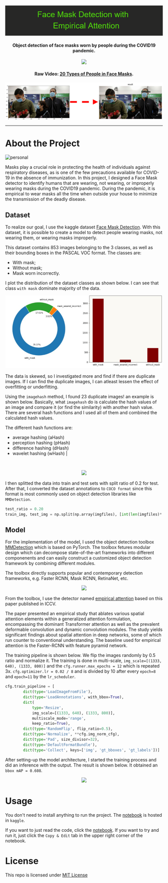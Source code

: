 <p align="center">
  <img 
    src="https://github.com/chandlerbing65nm/Face-Mask-Detection-with-Empirical-Attention/blob/main/Repo_Files/Face_Mask_Detection_with__n__Empirical_Attention.png?raw=true"
  >
</p>

<h4 align="center">Object detection of face masks worn by people during the COVID19 pandemic.</h4>

<p align="center">
  <img 
    src="https://github.com/chandlerbing65nm/Face-Mask-Detection-with-Empirical-Attention/blob/main/Demo/ezgif.com-gif-maker.gif?raw=true"
  >
</p>

<h4 align="center">Raw Video: <a href="https://youtu.be/8J9iFWhZdsY" target="_blank">20 Types of People in Face Masks</a>.</h4>

<p align="center">
  <img 
    src="https://github.com/chandlerbing65nm/Face-Mask-Detection-with-Empirical-Attention/blob/main/Demo/mapping.png?raw=true"
  >
</p>

---

# About the Project
![personal](https://img.shields.io/badge/project-chandlertimmdoloriel-red?style=for-the-badge&logo=appveyor)

Masks play a crucial role in protecting the health of individuals against respiratory diseases, as is one of the few precautions available for COVID-19 in the absence of immunization. In this project, I designed a Face Mask detector to identify humans that are wearing, not wearing, or improperly wearing masks during the COVID19 pandemic. During the pandemic, it is empirical to wear masks all the time when outside your house to minimize the transmission of the deadly disease. 

## Dataset
To realize our goal, I use the kaggle dataset [Face Mask Detection](https://www.kaggle.com/datasets/andrewmvd/face-mask-detection?datasetId=667889&sortBy=voteCount). With this dataset, it is possible to create a model to detect people wearing masks, not wearing them, or wearing masks improperly.

This dataset contains 853 images belonging to the 3 classes, as well as their bounding boxes in the PASCAL VOC format.
The classes are:

- With mask;
- Without mask;
- Mask worn incorrectly.

I plot the distribution of the dataset classes as shown below. I can see that class ```with mask``` dominate majority of the data. 

<p align="center">
  <img 
    src="https://github.com/chandlerbing65nm/Face-Mask-Detection-with-Empirical-Attention/blob/main/Repo_Files/distri.jpg?raw=true"
  >
</p>

The data is skewed, so I investigated more and find if there are duplicate images. If I can find the duplicate images, I can atleast lessen the effect of overfitting or underfitting. 

Using the ```imagehash``` method, I found 23 duplicate images! an example is shown below. Basically, what ```imagehash``` do is calculate the hash values of an image and compare it (or find the similarity) with another hash value. There are several hash functions and I used all of them and combined the calculated hash values. 

The different hash functions are:

- average hashing (aHash)
- perception hashing (pHash)
- difference hashing (dHash)
- wavelet hashing (wHash) |

<br>

<p align="center">
  <img 
    src="https://user-images.githubusercontent.com/62779617/162480687-6e9d8f3d-3bd4-4726-b709-62552808fed8.png"
  >
</p>

I then splitted the data into train and test sets with split ratio of 0.2 for test. After that, I converted the dataset annotations to ```COCO format``` since this format is most commonly used on object detection libraries like ```MMDetection```.

```python
test_ratio = 0.20
train_img, test_img = np.split(np.array(imgfiles), [int(len(imgfiles)* (1 - test_ratio))])
```

## Model

For the implementation of the model, I used the object detection toolbox [MMDetection](https://github.com/open-mmlab/mmdetection) which is based on PyTorch. The toolbox fetures modular design which can decompose state-of-the-art frameworks into different componenents and can easily construct a customized object detection framework by combining different modules. 

The toolbox directly supports popular and contemporary detection frameworks, e.g. Faster RCNN, Mask RCNN, RetinaNet, etc.

<p align="center">
  <img
    src="https://user-images.githubusercontent.com/62779617/162557447-dd7a921b-9b6d-4baa-8912-68f47921cfe5.png"
  >
</p>

From the toolbox, I use the detector named [empirical attention](https://openaccess.thecvf.com/content_ICCV_2019/papers/Zhu_An_Empirical_Study_of_Spatial_Attention_Mechanisms_in_Deep_Networks_ICCV_2019_paper.pdf) based on this paper published in ICCV.

The paper presented an empirical study that ablates various spatial attention elements within a generalized attention formulation, encompassing the dominant Transformer attention as well as the prevalent deformable convolution and dynamic convolution modules. The study yields significant findings about spatial attention in deep networks, some of which run counter to conventional understanding. The baseline used for empirical attention is the Faster-RCNN with feature pyramid network.

The training pipeline is shown below. We flip the images randomly by 0.5 ratio and normalize it. The training is done in multi-scale, `img_scale=[(1333, 640), (1333, 800)]` and the `cfg.runner.max_epochs = 12` which is repeated 3x. `cfg.optimizer.lr = 0.02 / 8` and is divided by 10 after every `epoch=8` and `epoch=11` by the `lr_scheduler`.


```python
cfg.train_pipeline = [
        dict(type='LoadImageFromFile'),
        dict(type='LoadAnnotations', with_bbox=True),
        dict(
            type='Resize',
            img_scale=[(1333, 640), (1333, 800)],
            multiscale_mode='range',
            keep_ratio=True),
        dict(type='RandomFlip', flip_ratio=0.5),
        dict(type='Normalize', **cfg.img_norm_cfg),
        dict(type='Pad', size_divisor=32),
        dict(type='DefaultFormatBundle'),
        dict(type='Collect', keys=['img', 'gt_bboxes', 'gt_labels'])]
```

After setting-up the model architecture, I started the training process and did an inference with the output. The result is shown below. It obtained an `bbox mAP = 0.608`.

<p align="center">
  <img
    src="https://user-images.githubusercontent.com/62779617/162558031-267c5f4c-cff2-4dd9-8782-6088608cc3eb.png"
  >
</p>


# Usage

You don't need to install anything to run the project. The [notebook](https://www.kaggle.com/code/chandlertimm/face-mask-detection-with-empirical-attention?scriptVersionId=90852067) is hosted in `kaggle`. 

If you want to just read the code, click the [notebook](https://www.kaggle.com/code/chandlertimm/face-mask-detection-with-empirical-attention?scriptVersionId=90852067). If you want to try and run it, just click the `Copy & Edit` tab in the upper right corner of the notebook.

# License

This repo is licensed under [MIT License](https://github.com/chandlerbing65nm/Face-Mask-Detection-with-Empirical-Attention/blob/main/LICENSE)
